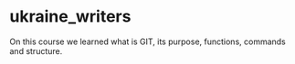# ukraine_writers

On this course we learned what is GIT, its purpose, functions, commands and structure.
